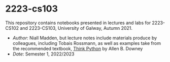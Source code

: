 # 2223-cs103

This repository contains notebooks presented in lectures and labs for 2223-CS102 and 2223-CS103, University of Galway, Autumn 2021.

* *Author*: Niall Madden, but lecture notes include materials produce by colleagues, including Tobais Rossmann, as well as examples take from the recommended textbook, [Think Python](https://greenteapress.com/thinkpython2/html/index.html) by Allen B. Downey
* *Date*: Semester 1, 2022/2023
